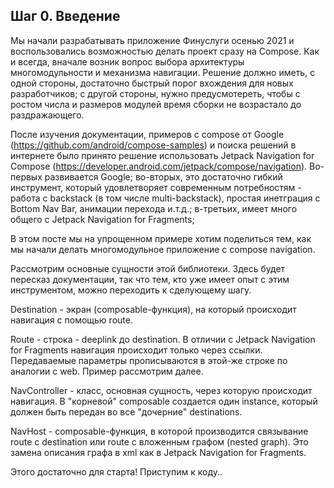 ## Шаг 0. Введение

Мы начали разрабатывать приложение Финуслуги осенью 2021 и воспользовались возможностью делать
проект сразу на Compose. Как и всегда, вначале возник вопрос выбора архитектуры многомодульности и
механизма навигации. Решение должно иметь, с одной стороны, достаточно быстрый порог вхождения для
новых разработчиков; c другой стороны, нужно предусмотереть, чтобы с ростом числа и размеров модулей
время сборки не возрастало до раздражающего.

После изучения документации, примеров с compose от
Google (https://github.com/android/compose-samples) и поиска решений в интернете было принято
решение использовать Jetpack Navigation for
Compose (https://developer.android.com/jetpack/compose/navigation). Во-первых развивается Google;
во-вторых, это достаточно гибкий инструмент, который удовлетворяет современным потребностям - работа
с backstack (в том числе multi-backstack), простая инетграция с Bottom Nav Bar, анимации перехода
и.т.д.; в-третьих, имеет много общего с Jetpack Navigation for Fragments;

В этом посте мы на упрощенном примере хотим поделиться тем, как мы начали делать многомодульное
приложение с compose navigation.

Рассмотрим основные сущности этой библиотеки. Здесь будет пересказ документации, так что тем, кто
уже имеет опыт с этим инструментом, можно переходить к сделующему шагу.

Destination - экран (composable-функция), на который происходит навигация с помощью route.

Route - строка - deeplink до destination. В отличии с Jetpack Navigation for Fragments навигация
происходит только через ссылки. Передаваемые параметры прописываются в этой-же строке по аналогии с
web. Пример рассмотрим далее.

NavController - класс, основная сущность, через которую происходит навигация. В "корневой"
composable создается один instance, который должен быть передан во все "дочерние" destinations.

NavHost - composable-функция, в которой производится связывание route c destination или route с
вложенным графом (nested graph). Это замена описания графа в xml как в Jetpack Navigation for
Fragments.

Этого достаточно для старта! Приступим к коду..